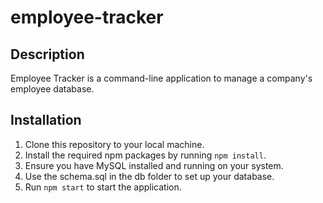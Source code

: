 # employee-tracker

## Description
Employee Tracker is a command-line application to manage a company's employee database.

## Installation
1. Clone this repository to your local machine.
2. Install the required npm packages by running `npm install`.
3. Ensure you have MySQL installed and running on your system.
4. Use the schema.sql in the db folder to set up your database.
5. Run `npm start` to start the application.
